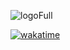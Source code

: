 ![logoFull](https://github.com/KKA-0/TimeShaasan/assets/85556603/81a3b7d9-003a-4ab7-87b2-887533089d12)

[![wakatime](https://wakatime.com/badge/user/ea9792e5-799b-44a2-a25f-c28679dbaa38/project/018c0095-f87d-4329-bf40-35b1e07df5ea.svg)](https://wakatime.com/badge/user/ea9792e5-799b-44a2-a25f-c28679dbaa38/project/018c0095-f87d-4329-bf40-35b1e07df5ea)

